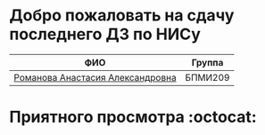 # Добро пожаловать на сдачу последнего ДЗ по НИСу

ФИО                                             | Группа
----------------------------------------------- | -------------------------
[Романова Анастасия Александровна](https://t.me/romanova_nastya) | БПМИ209

# Приятного просмотра :octocat:
